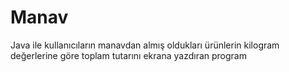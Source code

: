 # Manav
Java ile kullanıcıların manavdan almış oldukları ürünlerin kilogram değerlerine göre toplam tutarını ekrana yazdıran program 
